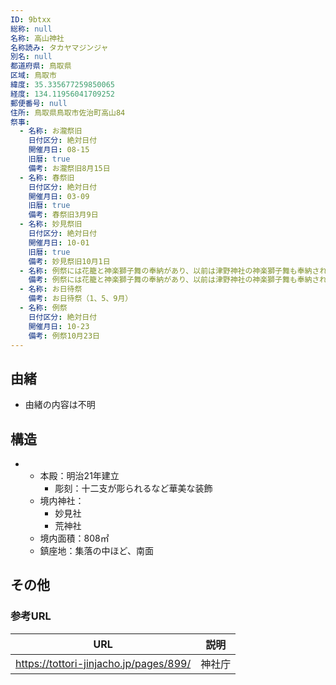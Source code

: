 ```yaml
---
ID: 9btxx
総称: null
名称: 高山神社
名称読み: タカヤマジンジャ
別名: null
都道府県: 鳥取県
区域: 鳥取市
緯度: 35.335677259850065
経度: 134.11956041709252
郵便番号: null
住所: 鳥取県鳥取市佐治町高山84
祭事:
  - 名称: お瀧祭旧
    日付区分: 絶対日付
    開催月日: 08-15
    旧暦: true
    備考: お瀧祭旧8月15日
  - 名称: 春祭旧
    日付区分: 絶対日付
    開催月日: 03-09
    旧暦: true
    備考: 春祭旧3月9日
  - 名称: 妙見祭旧
    日付区分: 絶対日付
    開催月日: 10-01
    旧暦: true
    備考: 妙見祭旧10月1日
  - 名称: 例祭には花籠と神楽獅子舞の奉納があり、以前は津野神社の神楽獅子舞も奉納されていた。
    備考: 例祭には花籠と神楽獅子舞の奉納があり、以前は津野神社の神楽獅子舞も奉納されていた。
  - 名称: お日待祭
    備考: お日待祭（1、5、9月）
  - 名称: 例祭
    日付区分: 絶対日付
    開催月日: 10-23
    備考: 例祭10月23日
---
```


## 由緒

- 由緒の内容は不明

## 構造

- - 本殿：明治21年建立
    - 彫刻：十二支が彫られるなど華美な装飾
  - 境内神社：
    - 妙見社
    - 荒神社
  - 境内面積：808㎡
  - 鎮座地：集落の中ほど、南面

## その他

### 参考URL

| URL                                    | 説明   |
| -------------------------------------- | ------ |
| https://tottori-jinjacho.jp/pages/899/ | 神社庁 |
